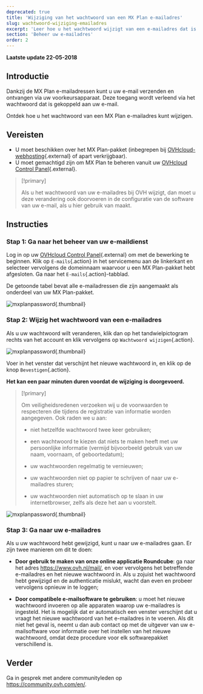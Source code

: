 ```yaml
---
deprecated: true
title: 'Wijziging van het wachtwoord van een MX Plan e-mailadres'
slug: wachtwoord-wijziging-emailadres
excerpt: 'Leer hoe u het wachtwoord wijzigt van een e-mailadres dat is aangemaakt als onderdeel van het MX Plan-pakket'
section: 'Beheer uw e-mailadres'
order: 2
---
```


**Laatste update 22-05-2018**

## Introductie

Dankzij de MX Plan e-mailadressen kunt u uw e-mail verzenden en ontvangen via uw voorkeursapparaat. Deze toegang wordt verleend via het wachtwoord dat is gekoppeld aan uw e-mail.

Ontdek hoe u het wachtwoord van een MX Plan e-mailadres kunt wijzigen. 

## Vereisten
- U moet beschikken over het MX Plan-pakket (inbegrepen bij [OVHcloud-webhosting](https://www.ovh.com/nl/shared-hosting/){.external} of apart verkrijgbaar).
- U moet gemachtigd zijn om MX Plan te beheren vanuit uw [OVHcloud Control Panel](https://www.ovh.com/auth/?action=gotomanager&from=https://www.ovh.nl/&ovhSubsidiary=nl){.external}.

> [!primary]
>
> Als u het wachtwoord van uw e-mailadres bij OVH wijzigt, dan moet u deze verandering ook doorvoeren in de configuratie van de software van uw e-mail, als u hier gebruik van maakt.
>

## Instructies

### Stap 1: Ga naar het beheer van uw e-maildienst

Log in op uw [OVHcloud Control Panel](https://www.ovh.com/auth/?action=gotomanager&from=https://www.ovh.nl/&ovhSubsidiary=nl){.external} om met de bewerking te beginnen.  Klik op `E-mails`{.action} in het servicemenu aan de linkerkant en selecteer vervolgens de domeinnaam waarvoor u een MX Plan-pakket hebt afgesloten. Ga naar het `E-mails`{.action}-tabblad.

De getoonde tabel bevat alle e-mailadressen die zijn aangemaakt als onderdeel van uw MX Plan-pakket.

![mxplanpassword](images/change-email-password-step1.png){.thumbnail}

### Stap 2: Wijzig het wachtwoord van een e-mailadres

Als u uw wachtwoord wilt veranderen, klik dan op het tandwielpictogram rechts van het account en klik vervolgens op `Wachtwoord wijzigen`{.action}.

![mxplanpassword](images/change-email-password-step2.png){.thumbnail}

Voer in het venster dat verschijnt het nieuwe wachtwoord in, en klik op de knop `Bevestigen`{.action}.

**Het kan een paar minuten duren voordat de wijziging is doorgevoerd.**

> [!primary]
>
> Om veiligheidsredenen verzoeken wij u de voorwaarden te respecteren die tijdens de registratie van informatie worden aangegeven. Ook raden we u aan: 
>
> - niet hetzelfde wachtwoord twee keer gebruiken;
>
> - een wachtwoord te kiezen dat niets te maken heeft met uw persoonlijke informatie (vermijd bijvoorbeeld gebruik van uw naam, voornaam, of geboortedatum);
>
> - uw wachtwoorden regelmatig te vernieuwen;
>
> - uw wachtwoorden niet op papier te schrijven of naar uw e-mailadres sturen;
>
> - uw wachtwoorden niet automatisch op te slaan in uw internetbrowser, zelfs als deze het aan u voorstelt.
>

![mxplanpassword](images/change-email-password-step3.png){.thumbnail}

### Stap 3: Ga naar uw e-mailadres

Als u uw wachtwoord hebt gewijzigd, kunt u naar uw e-mailadres gaan. Er zijn twee manieren om dit te doen:

- **Door gebruik te maken van onze online applicatie Roundcube**: ga naar het adres <https://www.ovh.nl/mail/>, en voer vervolgens het betreffende e-mailadres en het nieuwe wachtwoord in. Als u zojuist het wachtwoord hebt gewijzigd en de authenticatie mislukt, wacht dan even en probeer vervolgens opnieuw in te loggen; 

- **Door compatibele e-mailsoftware te gebruiken**: u moet het nieuwe wachtwoord invoeren op alle apparaten waarop uw e-mailadres is ingesteld. Het is mogelijk dat er automatisch een venster verschijnt dat u vraagt het nieuwe wachtwoord van het e-mailadres in te voeren.  Als dit niet het geval is, neemt u dan aub contact op met de uitgever van uw e-mailsoftware voor informatie over het instellen van het nieuwe wachtwoord, omdat deze procedure voor elk softwarepakket verschillend is.

## Verder

Ga in gesprek met andere communityleden op <https://community.ovh.com/en/>.